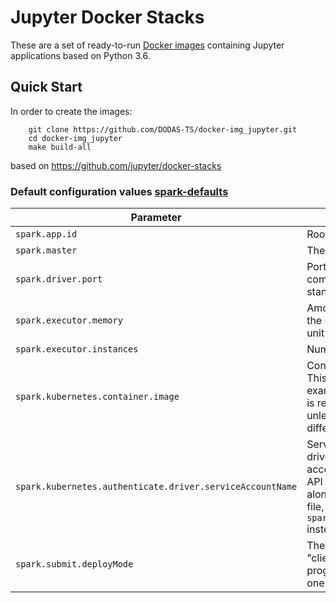 # Jupyter Docker Stacks

These are a set of ready-to-run [Docker images](https://hub.docker.com/u/jupyter)
containing Jupyter applications based on Python 3.6.

## Quick Start
In order to create the images:
```   
    git clone https://github.com/DODAS-TS/docker-img_jupyter.git
    cd docker-img_jupyter
    make build-all
````
based on https://github.com/jupyter/docker-stacks

### Default configuration values [spark-defaults](pyspark-notebook/spark-defaults.conf)

| Parameter               | Description                        | Default                                                    |
| ----------------------- | ---------------------------------- | ---------------------------------------------------------- |
| `spark.app.id`           |  Root namespace used for driver or executor metrics  | `KubernetesSpark`  |
| `spark.master`  |  The cluster manager to connect to.      | `k8s://https://kubernetes:443`     |
| `spark.driver.port`|Port for the driver to listen on. This is used for communicating with the executors and the standalone Master.| `7077`|
| `spark.executor.memory`| Amount of memory to use per executor process, in the same format as JVM memory strings with a size unit suffix ("k", "m", "g" or "t") (e.g. 512m, 2g). | `1g`  |
| `spark.executor.instances` | Number of executors to run  | `1` |
| `spark.kubernetes.container.image`            | Container image to use for the Spark application. This is usually of the form example.com/repo/spark:v1.0.0. This configuration is required and must be provided by the user, unless explicit images are provided for each different container type.          | `ttedesch/spark-py:base_k8s_2.4.4`                                                     |
| `spark.kubernetes.authenticate.driver.serviceAccountName` | Service account that is used when running the driver pod. The driver pod uses this service account when requesting executor pods from the API server. Note that this cannot be specified alongside a CA cert file, client key file, client cert file, and/or OAuth token. In client mode, use ```spark.kubernetes.authenticate.serviceAccountName``` instead. | `default`|
| `spark.submit.deployMode ` |  The deploy mode of Spark driver program, either "client" or "cluster", Which means to launch driver program locally ("client") or remotely ("cluster") on one of the nodes inside the cluster. | `client`|